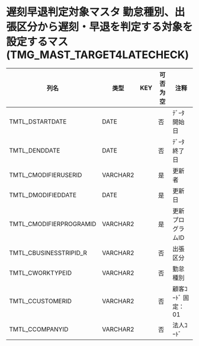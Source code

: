# 遅刻早退判定対象マスタ                   勤怠種別、出張区分から遅刻・早退を判定する対象を設定するマス(TMG_MAST_TARGET4LATECHECK)
| 列名   | 类型   | KEY  | 可否为空 | 注释   |
| ---- | ---- | ---- | ---- | ---- |
|TMTL_DSTARTDATE|DATE||否|ﾃﾞｰﾀ開始日                                                                                   |
|TMTL_DENDDATE|DATE||否|ﾃﾞｰﾀ終了日                                                                                   |
|TMTL_CMODIFIERUSERID|VARCHAR2||是|更新者                                                                                       |
|TMTL_DMODIFIEDDATE|DATE||是|更新日                                                                                       |
|TMTL_CMODIFIERPROGRAMID|VARCHAR2||是|更新プログラムID                                                                                 |
|TMTL_CBUSINESSTRIPID_R|VARCHAR2||否|出張区分                                                                                      |
|TMTL_CWORKTYPEID|VARCHAR2||否|勤怠種別                                                                                      |
|TMTL_CCUSTOMERID|VARCHAR2||否|顧客ｺｰﾄﾞ                        固定：01                                                       |
|TMTL_CCOMPANYID|VARCHAR2||否|法人ｺｰﾄﾞ                                                                                    |
